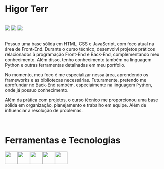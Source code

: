 # Higor Terr
<br>

<div>
<a href="https://instagram.com/higortsilva_" target="_blank"><img loading="lazy" src="https://img.shields.io/badge/-Instagram-%23E4405F?style=for-the-badge&logo=instagram&logoColor=white" target="_blank"></a>
<a href="mailto:contato@codehigor@gmail.com"><img loading="lazy" src="https://img.shields.io/badge/Gmail-D14836?style=for-the-badge&logo=gmail&logoColor=white" target="_blank"></a>
<a href="http://www.linkedin.com/in/higor-terr-693206256" target="_blank"><img loading="lazy" src="https://img.shields.io/badge/-LinkedIn-%230077B5?style=for-the-badge&logo=linkedin&logoColor=white" target="_blank"></a>   
</div>

<br>

Possuo uma base sólida em HTML, CSS e JavaScript, com foco atual na área de Front-End. Durante o curso técnico, desenvolvi projetos práticos relacionados à programação Front-End e Back-End, complementando meu conhecimento. Além disso, tenho conhecimento também na linguagem Python e outras ferramentas detalhadas em meu portfolio. 

No momento, meu foco é me especializar nessa área, aprendendo os frameworks e as bibliotecas necessárias. Futuramente, pretendo me aprofundar no Back-End também, especialmente na linguagem Python, onde já possuo conhecimento.

Além da prática com projetos, o curso técnico me proporcionou uma base sólida em organização, planejamento e trabalho em equipe. Além de influenciar a resolução de problemas.

<br>

# Ferramentas e Tecnologias

<div style="display:flex;">
<img loading="lazy" src="https://cdn.jsdelivr.net/gh/devicons/devicon@latest/icons/html5/html5-original.svg" width="40" height="40"/>

<img loading="lazy" src="https://cdn.jsdelivr.net/gh/devicons/devicon@latest/icons/css3/css3-original.svg" width="40" height="40"/>     

<img loading="lazy" src="https://cdn.jsdelivr.net/gh/devicons/devicon@latest/icons/javascript/javascript-original.svg" width="40" height="40"/>  

<img loading="lazy" src="https://cdn.jsdelivr.net/gh/devicons/devicon@latest/icons/python/python-original.svg" width="40" height="40"/>

<img loading="lazy" src="https://cdn.jsdelivr.net/gh/devicons/devicon/icons/git/git-original.svg" width="40" height="40"/>
</div>

<!--
**HigorTSilva/HigorTSilva** is a ✨ _special_ ✨ repository because its `README.md` (this file) appears on your GitHub profile.

Here are some ideas to get you started:

- 🔭 I’m currently working on ...
- 🌱 I’m currently learning ...
- 👯 I’m looking to collaborate on ...
- 🤔 I’m looking for help with ...
- 💬 Ask me about ...
- 📫 How to reach me: ...
- 😄 Pronouns: ...
- ⚡ Fun fact: ...
-->
